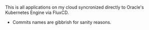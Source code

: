 This is all applications on my cloud syncronized directly to Oracle's Kubernetes Engine via FluxCD.

* Commits names are gibbrish for sanity reasons.

